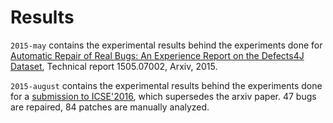 # Results

`2015-may` contains the experimental results behind the experiments done for [Automatic Repair of Real Bugs: An Experience Report on the Defects4J Dataset](http://arxiv.org/pdf/1505.07002), Technical report 1505.07002, Arxiv, 2015.

`2015-august` contains the experimental results behind the experiments done for a [submission to ICSE'2016](http://www.monperrus.net/martin/repair-defects4j-submission-icse16.pdf), which supersedes the arxiv paper. 47 bugs are repaired, 84 patches are manually analyzed.

